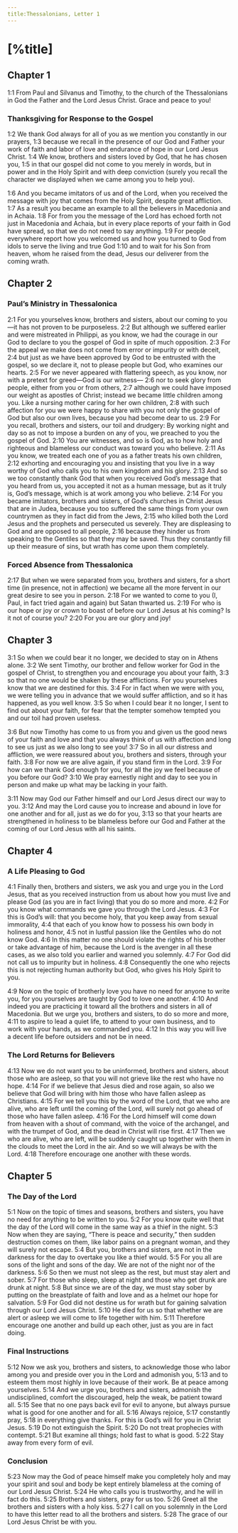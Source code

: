 ```yaml
---
title:Thessalonians, Letter 1
---
```

# [%title]

## Chapter 1

<a>1:1</a> From Paul and Silvanus and Timothy, to the church of the Thessalonians in God the Father and the Lord Jesus Christ. Grace and peace to you!

### Thanksgiving for Response to the Gospel

<a>1:2</a> We thank God always for all of you as we mention you constantly in our prayers, <a>1:3</a> because we recall in the presence of our God and Father your work of faith and labor of love and endurance of hope in our Lord Jesus Christ. <a>1:4</a> We know, brothers and sisters loved by God, that he has chosen you, <a>1:5</a> in that our gospel did not come to you merely in words, but in power and in the Holy Spirit and with deep conviction (surely you recall the character we displayed when we came among you to help you).

<a>1:6</a> And you became imitators of us and of the Lord, when you received the message with joy that comes from the Holy Spirit, despite great affliction. <a>1:7</a> As a result you became an example to all the believers in Macedonia and in Achaia. <a>1:8</a> For from you the message of the Lord has echoed forth not just in Macedonia and Achaia, but in every place reports of your faith in God have spread, so that we do not need to say anything. <a>1:9</a> For people everywhere report how you welcomed us and how you turned to God from idols to serve the living and true God <a>1:10</a> and to wait for his Son from heaven, whom he raised from the dead, Jesus our deliverer from the coming wrath.

## Chapter 2

### Paul’s Ministry in Thessalonica

<a>2:1</a> For you yourselves know, brothers and sisters, about our coming to you—it has not proven to be purposeless. <a>2:2</a> But although we suffered earlier and were mistreated in Philippi, as you know, we had the courage in our God to declare to you the gospel of God in spite of much opposition. <a>2:3</a> For the appeal we make does not come from error or impurity or with deceit, <a>2:4</a> but just as we have been approved by God to be entrusted with the gospel, so we declare it, not to please people but God, who examines our hearts. <a>2:5</a> For we never appeared with flattering speech, as you know, nor with a pretext for greed—God is our witness— <a>2:6</a> nor to seek glory from people, either from you or from others, <a>2:7</a> although we could have imposed our weight as apostles of Christ; instead we became little children among you. Like a nursing mother caring for her own children, <a>2:8</a> with such affection for you we were happy to share with you not only the gospel of God but also our own lives, because you had become dear to us. <a>2:9</a> For you recall, brothers and sisters, our toil and drudgery: By working night and day so as not to impose a burden on any of you, we preached to you the gospel of God. <a>2:10</a> You are witnesses, and so is God, as to how holy and righteous and blameless our conduct was toward you who believe. <a>2:11</a> As you know, we treated each one of you as a father treats his own children, <a>2:12</a> exhorting and encouraging you and insisting that you live in a way worthy of God who calls you to his own kingdom and his glory. <a>2:13</a> And so we too constantly thank God that when you received God’s message that you heard from us, you accepted it not as a human message, but as it truly is, God’s message, which is at work among you who believe. <a>2:14</a> For you became imitators, brothers and sisters, of God’s churches in Christ Jesus that are in Judea, because you too suffered the same things from your own countrymen as they in fact did from the Jews, <a>2:15</a> who killed both the Lord Jesus and the prophets and persecuted us severely. They are displeasing to God and are opposed to all people, <a>2:16</a> because they hinder us from speaking to the Gentiles so that they may be saved. Thus they constantly fill up their measure of sins, but wrath has come upon them completely.

### Forced Absence from Thessalonica

<a>2:17</a> But when we were separated from you, brothers and sisters, for a short time (in presence, not in affection) we became all the more fervent in our great desire to see you in person. <a>2:18</a> For we wanted to come to you (I, Paul, in fact tried again and again) but Satan thwarted us. <a>2:19</a> For who is our hope or joy or crown to boast of before our Lord Jesus at his coming? Is it not of course you? <a>2:20</a> For you are our glory and joy!

## Chapter 3

<a>3:1</a> So when we could bear it no longer, we decided to stay on in Athens alone. <a>3:2</a> We sent Timothy, our brother and fellow worker for God in the gospel of Christ, to strengthen you and encourage you about your faith, <a>3:3</a> so that no one would be shaken by these afflictions. For you yourselves know that we are destined for this. <a>3:4</a> For in fact when we were with you, we were telling you in advance that we would suffer affliction, and so it has happened, as you well know. <a>3:5</a> So when I could bear it no longer, I sent to find out about your faith, for fear that the tempter somehow tempted you and our toil had proven useless.

<a>3:6</a> But now Timothy has come to us from you and given us the good news of your faith and love and that you always think of us with affection and long to see us just as we also long to see you! <a>3:7</a> So in all our distress and affliction, we were reassured about you, brothers and sisters, through your faith. <a>3:8</a> For now we are alive again, if you stand firm in the Lord. <a>3:9</a> For how can we thank God enough for you, for all the joy we feel because of you before our God? <a>3:10</a> We pray earnestly night and day to see you in person and make up what may be lacking in your faith.

<a>3:11</a> Now may God our Father himself and our Lord Jesus direct our way to you. <a>3:12</a> And may the Lord cause you to increase and abound in love for one another and for all, just as we do for you, <a>3:13</a> so that your hearts are strengthened in holiness to be blameless before our God and Father at the coming of our Lord Jesus with all his saints.

## Chapter 4

### A Life Pleasing to God

<a>4:1</a> Finally then, brothers and sisters, we ask you and urge you in the Lord Jesus, that as you received instruction from us about how you must live and please God (as you are in fact living) that you do so more and more. <a>4:2</a> For you know what commands we gave you through the Lord Jesus. <a>4:3</a> For this is God’s will: that you become holy, that you keep away from sexual immorality, <a>4:4</a> that each of you know how to possess his own body in holiness and honor, <a>4:5</a> not in lustful passion like the Gentiles who do not know God. <a>4:6</a> In this matter no one should violate the rights of his brother or take advantage of him, because the Lord is the avenger in all these cases, as we also told you earlier and warned you solemnly. <a>4:7</a> For God did not call us to impurity but in holiness. <a>4:8</a> Consequently the one who rejects this is not rejecting human authority but God, who gives his Holy Spirit to you.

<a>4:9</a> Now on the topic of brotherly love you have no need for anyone to write you, for you yourselves are taught by God to love one another. <a>4:10</a> And indeed you are practicing it toward all the brothers and sisters in all of Macedonia. But we urge you, brothers and sisters, to do so more and more, <a>4:11</a> to aspire to lead a quiet life, to attend to your own business, and to work with your hands, as we commanded you. <a>4:12</a> In this way you will live a decent life before outsiders and not be in need.

### The Lord Returns for Believers

<a>4:13</a> Now we do not want you to be uninformed, brothers and sisters, about those who are asleep, so that you will not grieve like the rest who have no hope. <a>4:14</a> For if we believe that Jesus died and rose again, so also we believe that God will bring with him those who have fallen asleep as Christians. <a>4:15</a> For we tell you this by the word of the Lord, that we who are alive, who are left until the coming of the Lord, will surely not go ahead of those who have fallen asleep. <a>4:16</a> For the Lord himself will come down from heaven with a shout of command, with the voice of the archangel, and with the trumpet of God, and the dead in Christ will rise first. <a>4:17</a> Then we who are alive, who are left, will be suddenly caught up together with them in the clouds to meet the Lord in the air. And so we will always be with the Lord. <a>4:18</a> Therefore encourage one another with these words.

## Chapter 5

### The Day of the Lord

<a>5:1</a> Now on the topic of times and seasons, brothers and sisters, you have no need for anything to be written to you. <a>5:2</a> For you know quite well that the day of the Lord will come in the same way as a thief in the night. <a>5:3</a> Now when they are saying, “There is peace and security,” then sudden destruction comes on them, like labor pains on a pregnant woman, and they will surely not escape. <a>5:4</a> But you, brothers and sisters, are not in the darkness for the day to overtake you like a thief would. <a>5:5</a> For you all are sons of the light and sons of the day. We are not of the night nor of the darkness. <a>5:6</a> So then we must not sleep as the rest, but must stay alert and sober. <a>5:7</a> For those who sleep, sleep at night and those who get drunk are drunk at night. <a>5:8</a> But since we are of the day, we must stay sober by putting on the breastplate of faith and love and as a helmet our hope for salvation. <a>5:9</a> For God did not destine us for wrath but for gaining salvation through our Lord Jesus Christ. <a>5:10</a> He died for us so that whether we are alert or asleep we will come to life together with him. <a>5:11</a> Therefore encourage one another and build up each other, just as you are in fact doing.

### Final Instructions

<a>5:12</a> Now we ask you, brothers and sisters, to acknowledge those who labor among you and preside over you in the Lord and admonish you, <a>5:13</a> and to esteem them most highly in love because of their work. Be at peace among yourselves. <a>5:14</a> And we urge you, brothers and sisters, admonish the undisciplined, comfort the discouraged, help the weak, be patient toward all. <a>5:15</a> See that no one pays back evil for evil to anyone, but always pursue what is good for one another and for all. <a>5:16</a> Always rejoice, <a>5:17</a> constantly pray, <a>5:18</a> in everything give thanks. For this is God’s will for you in Christ Jesus. <a>5:19</a> Do not extinguish the Spirit. <a>5:20</a> Do not treat prophecies with contempt. <a>5:21</a> But examine all things; hold fast to what is good. <a>5:22</a> Stay away from every form of evil.

### Conclusion

<a>5:23</a> Now may the God of peace himself make you completely holy and may your spirit and soul and body be kept entirely blameless at the coming of our Lord Jesus Christ. <a>5:24</a> He who calls you is trustworthy, and he will in fact do this. <a>5:25</a> Brothers and sisters, pray for us too. <a>5:26</a> Greet all the brothers and sisters with a holy kiss. <a>5:27</a> I call on you solemnly in the 
Lord to have this letter read to all the 
brothers and sisters. <a>5:28</a> The grace of our Lord Jesus Christ be with you.